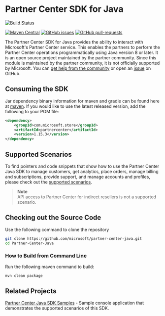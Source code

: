 # Partner Center SDK for Java

[![Build Status](https://dev.azure.com/isaiahwilliams/public/_apis/build/status/partner-center-java?branchName=master)](https://dev.azure.com/isaiahwilliams/public/_build/latest?definitionId=45&branchName=master)

[![Maven Central](https://img.shields.io/maven-central/v/com.microsoft.store/partnercenter.svg?label=Maven%20Central)](https://search.maven.org/search?q=g:%22com.microsoft.store%22%20AND%20a:%22partnercenter%22) [![GitHub issues](https://img.shields.io/github/issues/Microsoft/Partner-Center-Java.svg)](https://github.com/Microsoft/Partner-Center-Java/issues/) [![GitHub pull-requests](https://img.shields.io/github/issues-pr/Microsoft/Partner-Center-Java.svg)](https://gitHub.com/Microsoft/Partner-Center-Java/pull/)

The Partner Center SDK for Java provides the ability to interact with Microsoft's Partner Center service. This enables the partners to perform the Partner Center operations programmatically using Java version 8 or later. It is an open source project maintained by the partner community. Since this module is maintained by the partner community, it is not officially supported by Microsoft. You can [get help from the community](https://docs.microsoft.com/answers/topics/partner-center-sdk.html) or open an [issue](https://github.com/microsoft/partner-center-java/issues) on GitHub.

## Consuming the SDK

Jar dependency binary information for maven and gradle can be found here at [maven](https://mvnrepository.com/artifact/com.microsoft.store/partnercenter). If you would like to use the latest released version, add the following to your POM file:

```xml
<dependency>
    <groupId>com.microsoft.store</groupId>
    <artifactId>partnercenter</artifactId>
    <version>1.15.3</version>
</dependency>
```

## Supported Scenarios

To find pointers and code snippets that show how to use the Partner Center Java SDK to manage customers, get analytics, place orders, manage billing and subscriptions, provide support, and manage accounts and profiles, please check out the [supported scenarios](https://docs.microsoft.com/partner-center/develop/scenarios).

> **Note**  
> API access to Partner Center for indirect resellers is not a supported scenario.

## Checking out the Source Code

Use the following command to clone the repository

```bash
git clone https://github.com/microsoft/partner-center-java.git
cd Partner-Center-Java
```

### How to Build from Command Line

Run the following maven command to build:

```bash
mvn clean package
```

## Related Projects

[Partner Center Java SDK Samples](https://github.com/microsoft/Partner-Center-Java-Samples) - Sample console application that demonstrates the supported scenarios of this SDK.
